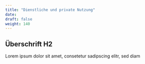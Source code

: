 ```yaml
---
title: "Dienstliche und private Nutzung"
date: 
draft: false
weight: 140
---
```


## Überschrift H2

Lorem ipsum dolor sit amet, consetetur sadipscing elitr, sed diam  